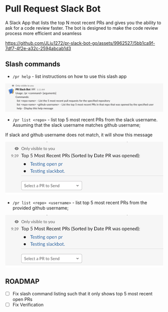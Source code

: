 # Pull Request Slack Bot

A Slack App that lists the top N most recent PRs and gives you the ability to ask for a code review faster. The bot is designed to make the code review process more efficient and seamless

https://github.com/JLiu1272/pr-slack-bot-go/assets/9962527/5bb1ca9f-7df7-4f2e-a32c-2594abcab1d3

## Slash commands

- `/pr help` - list instructions on how to use this slash app

![pr help command](docs/pr_help.png)

- `/pr list <repo>` - list top 5 most recent PRs from the slack username. Assuming that the slack username matches github username;

If slack and github username does not match, it will show this message

![pr list repo](docs/pr_list.png)

- `/pr list <repo> <username>` - list top 5 most recent PRs from the provided github username;

![pr help command](docs/pr_list.png)

## ROADMAP

- [ ] Fix slash command listing such that it only shows top 5 most recent open PRs
- [ ] Fix Verification
